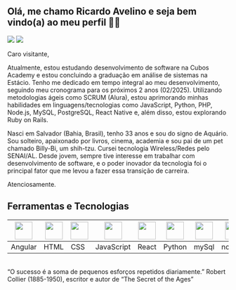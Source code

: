 ## Olá, me chamo Ricardo Avelino e seja bem vindo(a) ao meu perfil 🙂🙂

<div align="left">  
  <a align="right" href="https://www.linkedin.com/in/ricardosilvaaa/" target="_blank"><img src="https://img.shields.io/badge/-LinkedIn-%230077B5?style=for-the-badge&logo=linkedin&logoColor=white" target="_blank"></a> 
  <a align="right" href="mailto: alias.fullstack@outlook.com" target="_blank"><img src="https://img.shields.io/badge/Microsoft_Outlook-0078D4?style=for-the-badge&logo=microsoft-outlook&logoColor=white" target="_blank"></a>  
</div>
 <div align="left">  

   <p></p>
Caro visitante,  
   <p></p>
Atualmente, estou estudando desenvolvimento de software na Cubos Academy e estou
concluindo a graduação em análise de sistemas na Estácio. Tenho me dedicado em
tempo integral ao meu desenvolvimento, seguindo meu cronograma para os próximos
2 anos (02/2025). Utilizando metodologias ágeis como SCRUM (Alura), estou
aprimorando minhas habilidades em linguagens/tecnologias como JavaScript, Python,
PHP, Node.js, MySQL, PostgreSQL, React Native e, além disso, estou explorando Ruby on
Rails.  
   <p></p>
Nasci em Salvador (Bahia, Brasil), tenho 33 anos e sou do signo de Aquário. Sou solteiro,
apaixonado por livros, cinema, academia e sou pai de um pet chamado Billy-Bi, um
shih-tzu. Cursei tecnologia Wireless/Redes pelo SENAI/AL. Desde jovem, sempre tive
interesse em trabalhar com desenvolvimento de software, e o poder inovador da
tecnologia foi o principal fator que me levou a fazer essa transição de carreira.
   <p></p>
Atenciosamente.

 <h2>Ferramentas e Tecnologias</h2>
<table>    
  <thead>
       <th><img src="https://th.bing.com/th/id/R.09af26effa4f2999663f96e00bb51f0a?rik=rlTKWrK8D1DPpg&pid=ImgRaw&r=0" width="40" height="40"/></th>
       <th><img src="https://cdn.pixabay.com/photo/2017/08/05/11/16/logo-2582748_960_720.png" width="40" height="40"/></th>
       <th><img src="https://cdn.pixabay.com/photo/2017/08/05/11/16/logo-2582747_960_720.png"  width="40" height="40"/></th>
       <th><img src="https://upload.wikimedia.org/wikipedia/commons/6/6a/JavaScript-logo.png" width="40" height="40"/></th>
       <th><img src="https://cdn.jsdelivr.net/gh/devicons/devicon/icons/react/react-original.svg" width="40" height="40"/></th>
       <th><img src="https://cdn.jsdelivr.net/gh/devicons/devicon/icons/python/python-plain.svg" width="40" height="40"/></th>
       <th><img src="https://cdn.jsdelivr.net/gh/devicons/devicon/icons/mysql/mysql-original.svg" width="40" height="40"/></th>
       <th><img src="https://cdn.jsdelivr.net/gh/devicons/devicon/icons/nodejs/nodejs-plain-wordmark.svg" width="40" height="40"/></th>                          <th><img src="https://cdn.jsdelivr.net/gh/devicons/devicon/icons/typescript/typescript-plain.svg" width="40" height="40"/></th>
       <th><img src="https://codingpad.maryspad.com/wp-content/uploads/2017/04/ruby.png" width="40" height="40"/></th>
       <th><img src="https://avatars.githubusercontent.com/u/27804?s=280&v=4" width="40" height="40"/></th>
  </thead>
  
  <tbody>
     <tr>
        <td>Angular</td>
        <td>HTML</td>
        <td>CSS</td>
        <td>JavaScript</td>
        <td>React</td>
        <td>Python</td>
        <td>mySql</td>
        <td>nodeJS</td>
        <td>Typescript</td>
        <td>Ruby</td>
        <td>Django</td>
       </tr>
    </tbody>
                    
</table>
<br>
 “O sucesso é a soma de pequenos esforços repetidos diariamente.”
Robert Collier (1885-1950), escritor e autor de “The Secret of the Ages”
       
